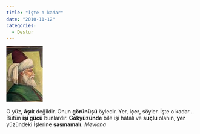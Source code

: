 ```yaml
---
title: "İşte o kadar"
date: "2010-11-12"
categories: 
  - Destur
---
```


[![mevlana.jpg](../uploads/2010/11/mevlana.jpg)](../uploads/2010/11/mevlana.jpg "mevlana.jpg")

O yüz, **âşık** değildir. Onun **görünüşü** öyledir. Yer, **içer**, söyler. İşte o kadar... Bütün **işi gücü** bunlardır. **Gökyüzünde** bile işi hâtâlı ve **suçlu** olanın, **yer** yüzündeki İşlerine **şaşmamalı.** _Mevlana_
